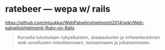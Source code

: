 # ratebeer &mdash; wepa w/ rails

https://github.com/mluukkai/WebPalvelinohjelmointi2014/wiki/Web-palvelinohjelmointi-Ruby-on-Rails

> Kurssilla tutustutaan nykyaikaisten, skaalautuvien ja virheenkestävien web-sovellusten toteuttamiseen, testaamiseen ja julkaisemiseen.


